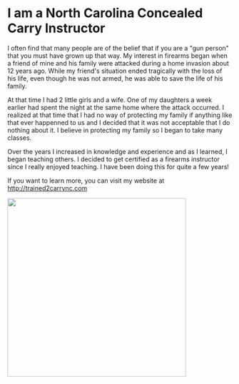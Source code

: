 # I am a North Carolina Concealed Carry Instructor

I often find that many people are of the belief that if you are a "gun person" that you must have grown up that way.  My interest in firearms began when a friend of mine and his family were attacked during a home invasion about 12 years ago.  While my friend's situation ended tragically with the loss of his life, even though he was not armed, he was able to save the life of his family.  

At that time I had 2 little girls and a wife.  One of my daughters a week earlier had spent the night at the same home where the attack occurred.  I realized at that time that I had no way of protecting my family if anything like that ever happenned to us and I decided that it was not acceptable that I do nothing about it.  I believe in protecting my family so I began to take many classes.  

Over the years I increased in knowledge and experience and as I learned, I began teaching others.  I decided to get certified as a firearms instructor since I really enjoyed teaching.  I have been doing this for quite a few years!

If you want to learn more, you can visit my website at <a href="http://trained2carrync.com" target="_blank">http://trained2carrync.com</a>

<a href="http://trained2carrync.com" target="_blank"><img src="https://i0.wp.com/trained2carrync.com/wp-content/uploads/2020/07/cropped-iStock-614440356-scaled-1.jpg?w=2000&ssl=1" width="400px"></a>
